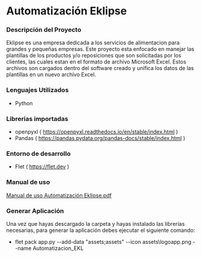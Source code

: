 # Automatización Eklipse

### Descripción del Proyecto
Eklipse es una empresa dedicada a los servicios de alimentacion para grandes y pequeñas empresas.
Este proyecto esta enfocado en manejar las plantillas de los productos y/o reposiciones que son solicitadas por los clientes, las cuales estan en el formato de archivo Microsoft Excel. Estos archivos son cargados dentro del software creado y unifica los datos de las plantillas en un nuevo archivo Excel.

### Lenguajes Utilizados
- Python

### Librerias importadas
- openpyxl ( https://openpyxl.readthedocs.io/en/stable/index.html )
- Pandas ( https://pandas.pydata.org/pandas-docs/stable/index.html )

### Entorno de desarrollo
- Flet ( https://flet.dev )

### Manual de uso
[Manual de uso Automatización Eklipse.pdf](https://github.com/JoshirC/Automatizacion-Eklipse/files/14615390/Manual.de.uso.Automatizacion.Eklipse.pdf)

### Generar Aplicación
Una vez que hayas descargado la carpeta y hayas instalado las librerías necesarias, para generar la aplicación debes ejecutar el siguiente comando:
- flet pack app.py --add-data "assets;assets" --icon assets\logoapp.png  --name Automatizacion_EKL
